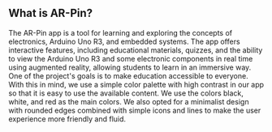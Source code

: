 ## What is AR-Pin?
The AR-Pin app is a tool for learning and exploring the concepts of electronics, Arduino Uno R3, and embedded systems. The app offers interactive features, including educational materials, quizzes, and the ability to view the Arduino Uno R3 and some electronic components in real time using augmented reality, allowing students to learn in an immersive way. One of the project's goals is to make education accessible to everyone. With this in mind, we use a simple color palette with high contrast in our app so that it is easy to use the available content. We use the colors black, white, and red as the main colors. We also opted for a minimalist design with rounded edges combined with simple icons and lines to make the user experience more friendly and fluid.
